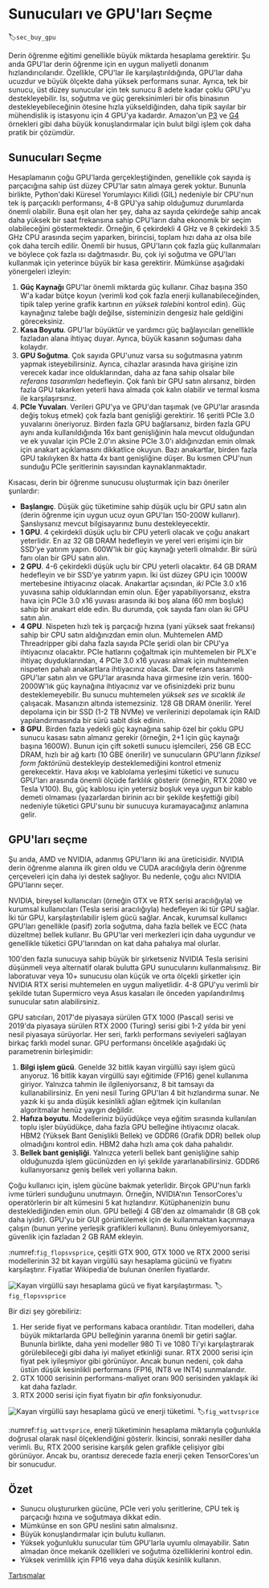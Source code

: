 # Sunucuları ve GPU'ları Seçme
:label:`sec_buy_gpu`

Derin öğrenme eğitimi genellikle büyük miktarda hesaplama gerektirir. Şu anda GPU'lar derin öğrenme için en uygun maliyetli donanım hızlandırıcılarıdır. Özellikle, CPU'lar ile karşılaştırıldığında, GPU'lar daha ucuzdur ve büyük ölçekte daha yüksek performans sunar. Ayrıca, tek bir sunucu, üst düzey sunucular için tek sunucu 8 adete kadar çoklu GPU'yu destekleyebilir. Isı, soğutma ve güç gereksinimleri bir ofis binasının destekleyebileceğinin ötesine hızla yükseldiğinden, daha tipik sayılar bir mühendislik iş istasyonu için 4 GPU'ya kadardır. Amazon'un [P3](https://aws.amazon.com/ec2/instance-types/p3/) ve [G4](https://aws.amazon.com/blogs/aws/in-the-works-ec2-instances-g4-with-nvidia-t4-gpus/) örnekleri gibi daha büyük konuşlandırmalar için bulut bilgi işlem çok daha pratik bir çözümdür. 

## Sunucuları Seçme

Hesaplamanın çoğu GPU'larda gerçekleştiğinden, genellikle çok sayıda iş parçacığına sahip üst düzey CPU'lar satın almaya gerek yoktur. Bununla birlikte, Python'daki Küresel Yorumlayıcı Kilidi (GIL) nedeniyle bir CPU'nun tek iş parçacıklı performansı, 4-8 GPU'ya sahip olduğumuz durumlarda önemli olabilir. Buna eşit olan her şey, daha az sayıda çekirdeğe sahip ancak daha yüksek bir saat frekansına sahip CPU'ların daha ekonomik bir seçim olabileceğini göstermektedir. Örneğin, 6 çekirdekli 4 GHz ve 8 çekirdekli 3.5 GHz CPU arasında seçim yaparken, birincisi, toplam hızı daha az olsa bile çok daha tercih edilir. Önemli bir husus, GPU'ların çok fazla güç kullanmaları ve böylece çok fazla ısı dağıtmasıdır. Bu, çok iyi soğutma ve GPU'ları kullanmak için yeterince büyük bir kasa gerektirir. Mümkünse aşağıdaki yönergeleri izleyin: 

1. **Güç Kaynağı** GPU'lar önemli miktarda güç kullanır. Cihaz başına 350 W'a kadar bütçe koyun (verimli kod çok fazla enerji kullanabileceğinden, tipik talep yerine grafik kartının *en yüksek talebi*ni kontrol edin). Güç kaynağınız talebe bağlı değilse, sisteminizin dengesiz hale geldiğini göreceksiniz.
1. **Kasa Boyutu**. GPU'lar büyüktür ve yardımcı güç bağlayıcıları genellikle fazladan alana ihtiyaç duyar. Ayrıca, büyük kasanın soğuması daha kolaydır.
1. **GPU Soğutma**. Çok sayıda GPU'unuz varsa su soğutmasına yatırım yapmak isteyebilirsiniz. Ayrıca, cihazlar arasında hava girişine izin verecek kadar ince olduklarından, daha az fana sahip olsalar bile *referans tasarımları* hedefleyin. Çok fanlı bir GPU satın alırsanız, birden fazla GPU takarken yeterli hava almada çok kalın olabilir ve termal kısma ile karşılaşırsınız.
1. **PCIe Yuvaları**. Verileri GPU'ya ve GPU'dan taşımak (ve GPU'lar arasında değiş tokuş etmek) çok fazla bant genişliği gerektirir. 16 şeritli PCIe 3.0 yuvalarını öneriyoruz. Birden fazla GPU bağlarsanız, birden fazla GPU aynı anda kullanıldığında 16x bant genişliğinin hala mevcut olduğundan ve ek yuvalar için PCIe 2.0'ın aksine PCIe 3.0'ı aldığınızdan emin olmak için anakart açıklamasını dikkatlice okuyun. Bazı anakartlar, birden fazla GPU takılıyken 8x hatta 4x bant genişliğine düşer. Bu kısmen CPU'nun sunduğu PCIe şeritlerinin sayısından kaynaklanmaktadır.

Kısacası, derin bir öğrenme sunucusu oluşturmak için bazı öneriler şunlardır: 

* **Başlangıç**. Düşük güç tüketimine sahip düşük uçlu bir GPU satın alın (derin öğrenme için uygun ucuz oyun GPU'ları 150-200W kullanır). Şanslıysanız mevcut bilgisayarınız bunu destekleyecektir.
* **1 GPU**. 4 çekirdekli düşük uçlu bir CPU yeterli olacak ve çoğu anakart yeterlidir. En az 32 GB DRAM hedefleyin ve yerel veri erişimi için bir SSD'ye yatırım yapın. 600W'lık bir güç kaynağı yeterli olmalıdır. Bir sürü fanı olan bir GPU satın alın.
* **2 GPU**. 4-6 çekirdekli düşük uçlu bir CPU yeterli olacaktır. 64 GB DRAM hedefleyin ve bir SSD'ye yatırım yapın. İki üst düzey GPU için 1000W mertebesine ihtiyacınız olacak. Anakartlar açısından, *iki* PCIe 3.0 x16 yuvasına sahip olduklarından emin olun. Eğer yapabiliyorsanız, ekstra hava için PCIe 3.0 x16 yuvası arasında iki boş alana (60 mm boşluk) sahip bir anakart elde edin. Bu durumda, çok sayıda fanı olan iki GPU satın alın.
* **4 GPU**. Nispeten hızlı tek iş parçacığı hızına (yani yüksek saat frekansı) sahip bir CPU satın aldığınızdan emin olun. Muhtemelen AMD Threadripper gibi daha fazla sayıda PCIe şeridi olan bir CPU'ya ihtiyacınız olacaktır. PCIe hatlarını çoğaltmak için muhtemelen bir PLX'e ihtiyaç duyduklarından, 4 PCIe 3.0 x16 yuvası almak için muhtemelen nispeten pahalı anakartlara ihtiyacınız olacak. Dar referans tasarımlı GPU'lar satın alın ve GPU'lar arasında hava girmesine izin verin. 1600-2000W'lık güç kaynağına ihtiyacınız var ve ofisinizdeki priz bunu desteklemeyebilir. Bu sunucu muhtemelen *yüksek ses ve sıcaklık ile* çalışacak. Masanızın altında istemezsiniz. 128 GB DRAM önerilir. Yerel depolama için bir SSD (1-2 TB NVMe) ve verilerinizi depolamak için RAID yapılandırmasında bir sürü sabit disk edinin.
* **8 GPU**. Birden fazla yedekli güç kaynağına sahip özel bir çoklu GPU sunucu kasası satın almanız gerekir (örneğin, 2+1 için güç kaynağı başına 1600W). Bunun için çift soketli sunucu işlemcileri, 256 GB ECC DRAM, hızlı bir ağ kartı (10 GBE önerilir) ve sunucuların GPU'ların *fiziksel form faktörü*nü destekleyip desteklemediğini kontrol etmeniz gerekecektir. Hava akışı ve kablolama yerleşimi tüketici ve sunucu GPU'ları arasında önemli ölçüde farklılık gösterir (örneğin, RTX 2080 ve Tesla V100). Bu, güç kablosu için yetersiz boşluk veya uygun bir kablo demeti olmaması (yazarlardan birinin acı bir şekilde keşfettiği gibi) nedeniyle tüketici GPU'sunu bir sunucuya kuramayacağınız anlamına gelir.

## GPU'ları seçme

Şu anda, AMD ve NVIDIA, adanmış GPU'ların iki ana üreticisidir. NVIDIA derin öğrenme alanına ilk giren oldu ve CUDA aracılığıyla derin öğrenme çerçeveleri için daha iyi destek sağlıyor. Bu nedenle, çoğu alıcı NVIDIA GPU'larını seçer. 

NVIDIA, bireysel kullanıcıları (örneğin GTX ve RTX serisi aracılığıyla) ve kurumsal kullanıcıları (Tesla serisi aracılığıyla) hedefleyen iki tür GPU sağlar. İki tür GPU, karşılaştırılabilir işlem gücü sağlar. Ancak, kurumsal kullanıcı GPU'ları genellikle (pasif) zorla soğutma, daha fazla bellek ve ECC (hata düzeltme) bellek kullanır. Bu GPU'lar veri merkezleri için daha uygundur ve genellikle tüketici GPU'larından on kat daha pahalıya mal olurlar. 

100'den fazla sunucuya sahip büyük bir şirketseniz NVIDIA Tesla serisini düşünmeli veya alternatif olarak bulutta GPU sunucularını kullanmalısınız. Bir laboratuvar veya 10+ sunucusu olan küçük ve orta ölçekli şirketler için NVIDIA RTX serisi muhtemelen en uygun maliyetlidir. 4-8 GPU'yu verimli bir şekilde tutan Supermicro veya Asus kasaları ile önceden yapılandırılmış sunucular satın alabilirsiniz. 

GPU satıcıları, 2017'de piyasaya sürülen GTX 1000 (Pascal) serisi ve 2019'da piyasaya sürülen RTX 2000 (Turing) serisi gibi 1-2 yılda bir yeni nesil piyasaya sürüyorlar. Her seri, farklı performans seviyeleri sağlayan birkaç farklı model sunar. GPU performansı öncelikle aşağıdaki üç parametrenin birleşimidir: 

1. **Bilgi işlem gücü**. Genelde 32 bitlik kayan virgüllü sayı işlem gücü arıyoruz. 16 bitlik kayan virgüllü sayı eğitimide (FP16) genel kullanıma giriyor. Yalnızca tahmin ile ilgileniyorsanız, 8 bit tamsayı da kullanabilirsiniz. En yeni nesil Turing GPU'ları 4 bit hızlandırma sunar. Ne yazık ki şu anda düşük kesinlikli ağları eğitmek için kullanılan algoritmalar henüz yaygın değildir.
1. **Hafıza boyutu**. Modelleriniz büyüdükçe veya eğitim sırasında kullanılan toplu işler büyüdükçe, daha fazla GPU belleğine ihtiyacınız olacak. HBM2 (Yüksek Bant Genişlikli Bellek) ve GDDR6 (Grafik DDR) bellek olup olmadığını kontrol edin. HBM2 daha hızlı ama çok daha pahalıdır.
1. **Bellek bant genişliği**. Yalnızca yeterli bellek bant genişliğine sahip olduğunuzda işlem gücünüzden en iyi şekilde yararlanabilirsiniz. GDDR6 kullanıyorsanız geniş bellek veri yollarına bakın.

Çoğu kullanıcı için, işlem gücüne bakmak yeterlidir. Birçok GPU'nun farklı ivme türleri sunduğunu unutmayın. Örneğin, NVIDIA'nın TensorCores'u operatörlerin bir alt kümesini 5 kat hızlandırır. Kütüphanenizin bunu desteklediğinden emin olun. GPU belleği 4 GB'den az olmamalıdır (8 GB çok daha iyidir). GPU'yu bir GUI görüntülemek için de kullanmaktan kaçınmaya çalışın (bunun yerine yerleşik grafikleri kullanın). Bunu önleyemiyorsanız, güvenlik için fazladan 2 GB RAM ekleyin. 

:numref:`fig_flopsvsprice`, çeşitli GTX 900, GTX 1000 ve RTX 2000 serisi modellerinin 32 bit kayan virgüllü sayı hesaplama gücünü ve fiyatını karşılaştırır. Fiyatlar Wikipedia'de bulunan önerilen fiyatlardır. 

![Kayan virgüllü sayı hesaplama gücü ve fiyat karşılaştırması.](../img/flopsvsprice.svg)
:label:`fig_flopsvsprice`

Bir dizi şey görebiliriz: 

1. Her seride fiyat ve performans kabaca orantılıdır. Titan modelleri, daha büyük miktarlarda GPU belleğinin yararına önemli bir getiri sağlar. Bununla birlikte, daha yeni modeller 980 Ti ve 1080 Ti'yi karşılaştırarak görülebileceği gibi daha iyi maliyet etkinliği sunar. RTX 2000 serisi için fiyat pek iyileşmiyor gibi görünüyor. Ancak bunun nedeni, çok daha üstün düşük kesinlikli performans (FP16, INT8 ve INT4) sunmalarıdır.
2. GTX 1000 serisinin performans-maliyet oranı 900 serisinden yaklaşık iki kat daha fazladır.
3. RTX 2000 serisi için fiyat fiyatın bir *afin* fonksiyonudur.

![Kayan virgüllü sayı hesaplama gücü ve enerji tüketimi.](../img/wattvsprice.svg)
:label:`fig_wattvsprice`

:numref:`fig_wattvsprice`, enerji tüketiminin hesaplama miktarıyla çoğunlukla doğrusal olarak nasıl ölçeklendiğini gösterir. İkincisi, sonraki nesiller daha verimli. Bu, RTX 2000 serisine karşılık gelen grafikle çelişiyor gibi görünüyor. Ancak bu, orantısız derecede fazla enerji çeken TensorCores'un bir sonucudur. 

## Özet

* Sunucu oluştururken gücüne, PCIe veri yolu şeritlerine, CPU tek iş parçacığı hızına ve soğutmaya dikkat edin.
* Mümkünse en son GPU neslini satın almalısınız.
* Büyük konuşlandırmalar için bulutu kullanın.
* Yüksek yoğunluklu sunucular tüm GPU'larla uyumlu olmayabilir. Satın almadan önce mekanik özellikleri ve soğutma özelliklerini kontrol edin.
* Yüksek verimlilik için FP16 veya daha düşük kesinlik kullanın.

[Tartışmalar](https://discuss.d2l.ai/t/425)
